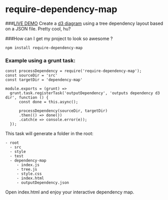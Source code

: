# require-dependency-map 
###[LIVE DEMO](https://missbruni.github.io/require-dependency-map/tree.html)
Create a [d3 diagram](http://mbostock.github.io/d3/talk/20111018/tree.html) using a tree dependency layout based on a JSON file. 
Pretty cool, hu? 

###How can I get my project to look so awesome ?

```
npm install require-dependency-map
```

### Example using a grunt task:

```
const processDependency = require('require-dependency-map');
const sourceDir = 'src'
const targetDir = 'dependency-map'

module.exports = (grunt) => 
  grunt.task.registerTask('outputDependency', 'outputs dependency d3 dir', function () { 
      const done = this.async();

      processDependency(sourceDir, targetDir)
      .then(() => done())
      .catch(e => console.error(e)); 
  });
```

This task will generate a folder in the root:

```
- root
  - src
  - style
  - test
  - dependency-map
     - index.js
     - tree.js
     - style.css
     - index.html
     - outputDependency.json
```

Open index.html and enjoy your interactive dependency map.

